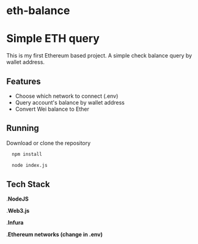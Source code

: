 # eth-balance
# Simple ETH query

This is my first Ethereum based project. A simple check balance query by wallet address.


## Features

- Choose which network to connect (.env)
- Query account's balance by wallet address
- Convert Wei balance to Ether


## Running

Download or clone the repository

```bash
  npm install
```

```bash
  node index.js
```


## Tech Stack

.**NodeJS**

.**Web3.js**

.**Infura**

.**Ethereum networks (change in .env)**

